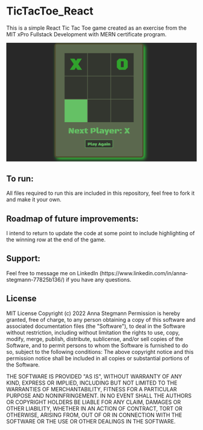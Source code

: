 # TicTacToe_React
 This is a simple React Tic Tac Toe game created as an exercise from the MIT xPro Fullstack Development with MERN certificate program.
 
<img src="my_tic_tac_toe_screenshot.png" alt="Screenshot of simple Tic Tac Toe React App" title="React Tic Tac Toe App">

<h2>To run:</h2>
All files required to run this are included in this repository, feel free to fork it and make it your own. 

<h2>Roadmap of future improvements:</h2>
I intend to return to update the code at some point to include highlighting of the winning row at the end of the game.

<h2>Support:</h2>
Feel free to message me on LinkedIn (https://www.linkedin.com/in/anna-stegmann-77825b136/) if you have any questions.

<h2>License</h2>
MIT License Copyright (c) 2022 Anna Stegmann Permission is hereby granted, free of charge, to any person obtaining a copy of this software and associated documentation files (the "Software"), to deal in the Software without restriction, including without limitation the rights to use, copy, modify, merge, publish, distribute, sublicense, and/or sell copies of the Software, and to permit persons to whom the Software is furnished to do so, subject to the following conditions:
The above copyright notice and this permission notice shall be included in all copies or substantial portions of the Software.

THE SOFTWARE IS PROVIDED "AS IS", WITHOUT WARRANTY OF ANY KIND, EXPRESS OR IMPLIED, INCLUDING BUT NOT LIMITED TO THE WARRANTIES OF MERCHANTABILITY, FITNESS FOR A PARTICULAR PURPOSE AND NONINFRINGEMENT. IN NO EVENT SHALL THE AUTHORS OR COPYRIGHT HOLDERS BE LIABLE FOR ANY CLAIM, DAMAGES OR OTHER LIABILITY, WHETHER IN AN ACTION OF CONTRACT, TORT OR OTHERWISE, ARISING FROM, OUT OF OR IN CONNECTION WITH THE SOFTWARE OR THE USE OR OTHER DEALINGS IN THE SOFTWARE.

